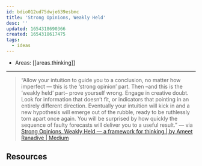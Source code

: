 ```yaml
---
id: bdio012ud75dwje639esbmc
title: 'Strong Opinions, Weakly Held'
desc: ''
updated: 1654318690366
created: 1654318617475
tags:
  - ideas
---
```


- Areas: [[areas.thinking]]

---

> “Allow your intuition to guide you to a conclusion, no matter how imperfect — this is the ‘strong opinion’ part. Then –and this is the ‘weakly held’ part– prove yourself wrong. Engage in creative doubt. Look for information that doesn’t fit, or indicators that pointing in an entirely different direction. Eventually your intuition will kick in and a new hypothesis will emerge out of the rubble, ready to be ruthlessly torn apart once again. You will be surprised by how quickly the sequence of faulty forecasts will deliver you to a useful result.” — via [Strong Opinions, Weakly Held — a framework for thinking | by Ameet Ranadive | Medium](https://medium.com/@ameet/strong-opinions-weakly-held-a-framework-for-thinking-6530d417e364)

## Resources
